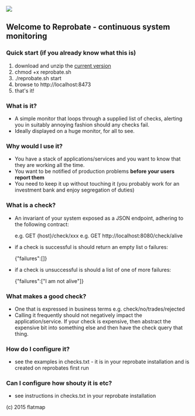<a href="https://travis-ci.org/alltonp/reprobate" target="_blank"><img src="https://travis-ci.org/alltonp/reprobate.png?branch=master"></a>

## Welcome to Reprobate - continuous system monitoring

### Quick start (if you already know what this is)
1. download and unzip the <a href="https://github.com/alltonp/reprobate/releases/download/current/reprobate.zip">current version</a>
2. chmod +x reprobate.sh
3. ./reprobate.sh start
4. browse to http://localhost:8473
5. that's it!

### What is it?
- A simple monitor that loops through a supplied list of checks, alerting you in suitably annoying fashion should any checks fail.
- Ideally displayed on a huge monitor, for all to see.

### Why would I use it?
- You have a stack of applications/services and you want to know that they are working all the time.
- You want to be notified of production problems **before your users report them**
- You need to keep it up without touching it (you probably work for an investment bank and enjoy segregation of duties)

### What is a check?
- An invariant of your system exposed as a JSON endpoint, adhering to the following contract:

	e.g. GET {host}/check/xxx e.g. GET http://localhost:8080/check/alive
	
- if a check is successful is should return an empty list o failures:

	{"failures":[]}

- if a check is unsuccessful is should a list of one of more failures:

	{"failures":["I am not alive"]}

### What makes a good check?
- One that is expressed in business terms e.g. check/no/trades/rejected
- Calling it frequently should not negatively impact the application/service. If your check is expensive, then abstract the expensive bit into something else and then have the check query that thing.

### How do I configure it?
- see the examples in checks.txt - it is in your reprobate installation and is created on reprobates first run

### Can I configure how shouty it is etc?
- see instructions in checks.txt in your reprobate installation

(c) 2015 flatmap
